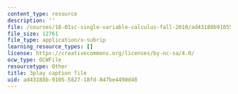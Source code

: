 ```yaml
---
content_type: resource
description: ''
file: /courses/18-01sc-single-variable-calculus-fall-2010/ad43188b9105582718fd847be4490d48_U3ebQ5Z4Jt8.srt
file_size: 12761
file_type: application/x-subrip
learning_resource_types: []
license: https://creativecommons.org/licenses/by-nc-sa/4.0/
ocw_type: OCWFile
resourcetype: Other
title: 3play caption file
uid: ad43188b-9105-5827-18fd-847be4490d48
---
```

